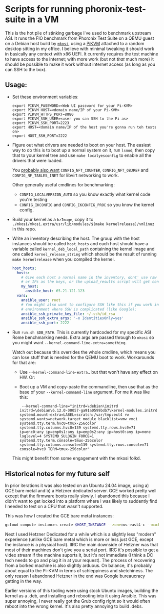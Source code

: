 # Scripts for running phoronix-test-suite in a VM

This is the hot pile of stinking garbage I've used to benchmark upstream ASI. It
runs the FIO benchmark from Phoronix Test Suite on a QEMU guest on a Debian host
build by [`mkosi`](https://github.com/systemd/mkosi), using a
[PiKVM](https://docs.pikvm.org/) attached to a random desktop sitting in my
office. I believe with minimal tweaking it should work in basically any context
with x86 UEFI. It currently requires the test machine to have access to the
internet; with more work (but not _that_ much more) it should be possible to
make it work without internet access (as long as you can SSH to the box).

## Usage:

- Set these environment variables:

  ```
  export PIKVM_PASSWORD=<Web UI password for your Pi-KVM>
  export PIKVM_HOST=<domain name/IP of your Pi-KVM>
  export PIKVM_HTTPS_PORT=8080
  export PIKVM_SSH_USER=<user you can SSH to the Pi as>
  export PIKVM_SSH_PORT=2223
  export HOST=<domain name/IP of the host you're gonna run teh tests on>
  export HOST_SSH_PORT=2222
  ```

- Figure out what drivers are needed to boot on your host. The easiest way to do
  this is to boot up a normal system on it, run `lsmod`, then copy that to your
  kernel tree and use `make localyesconfig` to enable all the drivers that were
  loaded.

  You [probably also
  want](https://unix.stackexchange.com/questions/537912/nftables-rule-no-such-file-or-directory-error)
  `CONFIG_NFT_COUNTER`, `CONFIG_NFT_OBJREF` and `CONFIG_NF_TABLES_INET` for
  libvirt networking to work.

  Other generally useful cmdlines for benchmarking:
    - `CONFIG_LOCALVERSION_AUTO` so you know exactly what kernel code you're testing
    - `CONFIG_IKCONFIG`  and `CONFIG_IKCONFIG_PROC` so you know the kernel config.

- Build your kernel as a `bzImage`, copy it to
  `./mkosi/mkosi.extra/usr/lib/modules/$(make kernelrelease)/vmlinuz` in this
  repo.
- Write an inventory describing the host. The group with the host instances should be called
  `host_hosts` and each host should have a variable called
  `kernel_deb_local_path` containing the kernel image and one called
  `kernel_release_string` which should be the result of running `make
  kernelrelease` when you compiled the kernel.

  ```yaml
  host_hosts:
    hosts:
      # Give each host a normal name in the inventory, dont' use raw hostnames
      # or IPs as the keys, or the upload_results script will get confused.
      my_host:
        ansible_host: 65.21.121.123
    vars:
      ansible_user: root
      # You might also want to configure SSH like this if you work in an
      # environment where SSH is complicated (like Google):
      ansible_ssh_private_key_file: ~/.ssh/id_rsa
      ansible_ssh_extra_args: '-o IdentitiesOnly=yes'
      ansible_ssh_port: 2222
  ```

- Run `run.sh $DB_PATH`. This is currently hardcoded for my specific ASI Rome
  benchmarking needs. Extra args are passed through to `mkosi` so you might want
  `--kernel-command-line-extra=something`.

  Watch out because this overrides the whole cmdline, which means you can lose
  stuff that is needed for the QEMU boot to work. Workarounds for that are:

  - Use `--kernel-command-line-extra`.. but that won't have any effect on HW. Or:
  - Boot up a VM and copy-paste the commandline, then use that as the base of
    your `--kernel-command-line` argument. For me it was like this:

    ```
     --kernel-command-line="initrd=\debian\initrd initrd=\debian\6.12.0-00057-ga91a0599bdb7\kernel-modules.initrd systemd.mount-extra=LABEL=scratch:/var/tmp:ext4 rw systemd.wants=network.target module_blacklist=vmw_vmci systemd.tty.term.hvc0=tmux-256color systemd.tty.columns.hvc0=139 systemd.tty.rows.hvc0=71 ip=enc0:any ip=enp0s1:any ip=enp0s2:any ip=host0:any ip=none loglevel=4 SYSTEMD_SULOGIN_FORCE=1 systemd.tty.term.console=tmux-256color systemd.tty.columns.console=139 systemd.tty.rows.console=71 console=hvc0 TERM=tmux-256color"
    ```

  This might benefit from some engagement with the mkosi folkd.


## Historical notes for my future self

In prior iterations it was also tested on an Ubuntu 24.04 image, using a) GCE
bare metal and b) a Hetzner dedicated server. GCE worked pretty well except that
the firmware boots really slowly. I abandoned this because I didn't want to get
locked into a platform where I was likely to suddently find I needed to test on
a CPU that wasn't supported.

This was how I created the GCE bare metal instances:

```sh
gcloud compute instances create $HOST_INSTANCE --zone=us-east4-c --machine-type=c3-standard-192-metal  --maintenance-policy=TERMINATE --create-disk=boot=true,image-family=ubuntu-2404-lts-amd64,image-project=ubuntu-os-cloud,size=128 --metadata=enable-oslogin=true
```

Next I used Hetzner Dedicated for a while which is a slightly less "modern"
experience (unlike GCE bare metal which is more or less just GCE, except the
instance is a physical host). IIRC the main downside of Hetzner was that most of
their machines don't give you a serial port. IIRC it's possible to get a video
stream if the machine suports it, but it's not immediate (I think a DC tech
needs to go and plug it in at your request). The process of recovering from a
borked machine is also slightly arduous. On balance, it's probably about equal
to the Pi-KVM in terms of schleppiness and sketchiness. The only reason I
abandoned Hetzner in the end was Google bureaucracy getting in the way.

Earlier versions of this tooling were using stock Ubuntu images, building the
kernel as a .deb, and installing and rebooting into it using Ansible. This was
super annoying, I never really got the Grub config right so it would often
reboot into the wrong kernel. It's also pretty annoying to build .debs.